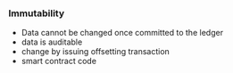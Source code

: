 ### Immutability
* Data cannot be changed once committed to the ledger
* data is auditable
* change by issuing offsetting transaction
* smart contract code